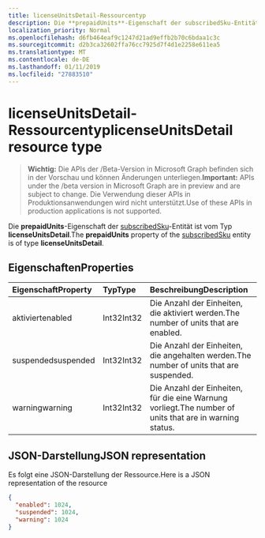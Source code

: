 ```yaml
---
title: licenseUnitsDetail-Ressourcentyp
description: Die **prepaidUnits**-Eigenschaft der subscribedSku-Entität ist vom Typ **licenseUnitsDetail**.
localization_priority: Normal
ms.openlocfilehash: d6fb464eaf9c1247d21ad9effb2b70c6bdaa1c3c
ms.sourcegitcommit: d2b3ca32602ffa76cc7925d7f4d1e2258e611ea5
ms.translationtype: MT
ms.contentlocale: de-DE
ms.lasthandoff: 01/11/2019
ms.locfileid: "27883510"
---
```

# <a name="licenseunitsdetail-resource-type"></a><span data-ttu-id="f73a4-103">licenseUnitsDetail-Ressourcentyp</span><span class="sxs-lookup"><span data-stu-id="f73a4-103">licenseUnitsDetail resource type</span></span>

> <span data-ttu-id="f73a4-104">**Wichtig:** Die APIs der /Beta-Version in Microsoft Graph befinden sich in der Vorschau und können Änderungen unterliegen.</span><span class="sxs-lookup"><span data-stu-id="f73a4-104">**Important:** APIs under the /beta version in Microsoft Graph are in preview and are subject to change.</span></span> <span data-ttu-id="f73a4-105">Die Verwendung dieser APIs in Produktionsanwendungen wird nicht unterstützt.</span><span class="sxs-lookup"><span data-stu-id="f73a4-105">Use of these APIs in production applications is not supported.</span></span>

<span data-ttu-id="f73a4-106">Die **prepaidUnits**-Eigenschaft der [subscribedSku](subscribedsku.md)-Entität ist vom Typ **licenseUnitsDetail**.</span><span class="sxs-lookup"><span data-stu-id="f73a4-106">The **prepaidUnits** property of the [subscribedSku](subscribedsku.md) entity is of type **licenseUnitsDetail**.</span></span>

## <a name="properties"></a><span data-ttu-id="f73a4-107">Eigenschaften</span><span class="sxs-lookup"><span data-stu-id="f73a4-107">Properties</span></span>
| <span data-ttu-id="f73a4-108">Eigenschaft</span><span class="sxs-lookup"><span data-stu-id="f73a4-108">Property</span></span>     | <span data-ttu-id="f73a4-109">Typ</span><span class="sxs-lookup"><span data-stu-id="f73a4-109">Type</span></span>   |<span data-ttu-id="f73a4-110">Beschreibung</span><span class="sxs-lookup"><span data-stu-id="f73a4-110">Description</span></span>|
|:-------------|:-----|:----------|
|<span data-ttu-id="f73a4-111">aktiviert</span><span class="sxs-lookup"><span data-stu-id="f73a4-111">enabled</span></span>|<span data-ttu-id="f73a4-112">Int32</span><span class="sxs-lookup"><span data-stu-id="f73a4-112">Int32</span></span>| <span data-ttu-id="f73a4-113">Die Anzahl der Einheiten, die aktiviert werden.</span><span class="sxs-lookup"><span data-stu-id="f73a4-113">The number of units that are enabled.</span></span> |
|<span data-ttu-id="f73a4-114">suspended</span><span class="sxs-lookup"><span data-stu-id="f73a4-114">suspended</span></span>|<span data-ttu-id="f73a4-115">Int32</span><span class="sxs-lookup"><span data-stu-id="f73a4-115">Int32</span></span>| <span data-ttu-id="f73a4-116">Die Anzahl der Einheiten, die angehalten werden.</span><span class="sxs-lookup"><span data-stu-id="f73a4-116">The number of units that are suspended.</span></span> |
|<span data-ttu-id="f73a4-117">warning</span><span class="sxs-lookup"><span data-stu-id="f73a4-117">warning</span></span>|<span data-ttu-id="f73a4-118">Int32</span><span class="sxs-lookup"><span data-stu-id="f73a4-118">Int32</span></span>| <span data-ttu-id="f73a4-119">Die Anzahl der Einheiten, für die eine Warnung vorliegt.</span><span class="sxs-lookup"><span data-stu-id="f73a4-119">The number of units that are in warning status.</span></span> |

## <a name="json-representation"></a><span data-ttu-id="f73a4-120">JSON-Darstellung</span><span class="sxs-lookup"><span data-stu-id="f73a4-120">JSON representation</span></span>

<span data-ttu-id="f73a4-121">Es folgt eine JSON-Darstellung der Ressource.</span><span class="sxs-lookup"><span data-stu-id="f73a4-121">Here is a JSON representation of the resource</span></span>

<!-- {
  "blockType": "resource",
  "optionalProperties": [

  ],
  "@odata.type": "microsoft.graph.licenseUnitsDetail"
}-->

```json
{
  "enabled": 1024,
  "suspended": 1024,
  "warning": 1024
}

```

<!-- uuid: 8fcb5dbc-d5aa-4681-8e31-b001d5168d79
2015-10-25 14:57:30 UTC -->
<!-- {
  "type": "#page.annotation",
  "description": "licenseUnitsDetail resource",
  "keywords": "",
  "section": "documentation",
  "tocPath": ""
}-->
